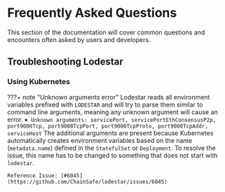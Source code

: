 # Frequently Asked Questions

This section of the documentation will cover common questions and encounters often asked by users and developers.

## Troubleshooting Lodestar

### Using Kubernetes

<!-- prettier-ignore-start -->
???+ note "Unknown arguments error"
    Lodestar reads all environment variables prefixed with `LODESTAR` and will try to parse
    them similar to command line arguments, meaning any unknown argument will cause an error.
    ```
    ✖ Unknown arguments: servicePort, servicePortEthConsensusP2p,
    port9000Tcp, port9000TcpPort, port9000TcpProto, port9000TcpAddr, serviceHost
    ```
    The additional arguments are present because Kubernetes automatically creates environment
    variables based on the name (`metadata.name`) defined in the `StatefulSet` or `Deployment`.
    To resolve the issue, this name has to be changed to something that does not start with `lodestar`.

    Reference Issue: [#6045](https://github.com/ChainSafe/lodestar/issues/6045)
<!-- prettier-ignore-end -->
